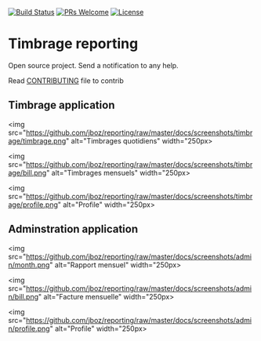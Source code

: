 [![Build Status](https://travis-ci.org/jboz/reporting.svg?branch=master)](https://travis-ci.org/jboz/reporting) [![PRs Welcome](https://img.shields.io/badge/PRs-welcome-brightgreen.svg?style=flat-square)](http://makeapullrequest.com) [![License](https://img.shields.io/github/license/jboz/reporting)](LICENSE)

# Timbrage reporting

Open source project. Send a notification to any help.

Read [CONTRIBUTING](CONTRIBUTING.md) file to contrib

## Timbrage application

<img src="https://github.com/jboz/reporting/raw/master/docs/screenshots/timbrage/timbrage.png" alt="Timbrages quotidiens" width="250px>

<img src="https://github.com/jboz/reporting/raw/master/docs/screenshots/timbrage/bill.png" alt="Timbrages mensuels" width="250px>

<img src="https://github.com/jboz/reporting/raw/master/docs/screenshots/timbrage/profile.png" alt="Profile" width="250px>

## Adminstration application

<img src="https://github.com/jboz/reporting/raw/master/docs/screenshots/admin/month.png" alt="Rapport mensuel" width="250px>

<img src="https://github.com/jboz/reporting/raw/master/docs/screenshots/admin/bill.png" alt="Facture mensuelle" width="250px>

<img src="https://github.com/jboz/reporting/raw/master/docs/screenshots/admin/profile.png" alt="Profile" width="250px>
